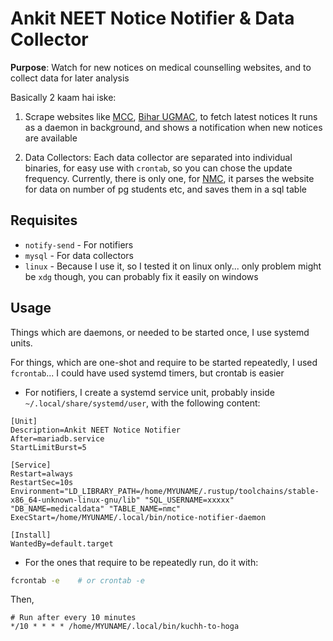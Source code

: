 # Ankit NEET Notice Notifier & Data Collector

**Purpose**: Watch for new notices on medical counselling websites, and to
collect data for later analysis

Basically 2 kaam hai iske:

1. Scrape websites like [MCC](https://mcc.nic.in/WebinfoUG/Page/Page?PageId=1&LangId=P), [Bihar UGMAC](https://bceceboard.bihar.gov.in/UGMACIndex.php), to fetch latest notices
   It runs as a daemon in background, and shows a notification when new notices
   are available

2. Data Collectors: Each data collector are separated into individual binaries,
   for easy use with `crontab`, so you can chose the update frequency.
   Currently, there is only one, for [NMC](https://www.nmc.org.in/), it parses
   the website for data on number of pg students etc, and saves them in a sql
   table

## Requisites

* `notify-send` - For notifiers
* `mysql` - For data collectors
* `linux` - Because I use it, so I tested it on linux only... only problem might
    be `xdg` though, you can probably fix it easily on windows

## Usage

Things which are daemons, or needed to be started once, I use systemd units.

For things, which are one-shot and require to be started repeatedly, I used
`fcrontab`... I could have used systemd timers, but crontab is easier

* For notifiers, I create a systemd service unit, probably inside
    `~/.local/share/systemd/user`, with the following content:

```systemd
[Unit]
Description=Ankit NEET Notice Notifier
After=mariadb.service
StartLimitBurst=5

[Service]
Restart=always
RestartSec=10s
Environment="LD_LIBRARY_PATH=/home/MYUNAME/.rustup/toolchains/stable-x86_64-unknown-linux-gnu/lib" "SQL_USERNAME=xxxxx" "DB_NAME=medicaldata" "TABLE_NAME=nmc"
ExecStart=/home/MYUNAME/.local/bin/notice-notifier-daemon

[Install]
WantedBy=default.target
```

* For the ones that require to be repeatedly run, do it with:

```sh
fcrontab -e    # or crontab -e
```

Then,

```crontab
# Run after every 10 minutes
*/10 * * * * /home/MYUNAME/.local/bin/kuchh-to-hoga
```

